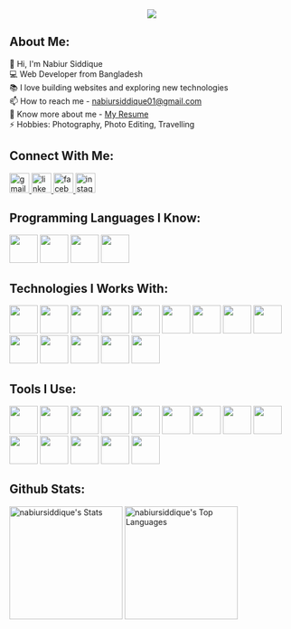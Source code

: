 <div align="center">
  <img src="https://i.ibb.co.com/C7tPm4R/Github-Banner.jpg"  />
</div>

<h2 align="left">About Me:</h2>
<p align="left">
👋 Hi, I'm Nabiur Siddique<br> 
💻 Web Developer from Bangladesh<br>
📚 I love building websites and exploring new technologies<br>
📫 How to reach me - <a href="mailto:nabiursiddique01@gmail.com">nabiursiddique01@gmail.com</a><br>
📄 Know more about me - <a href="https://drive.google.com/file/d/1UTAgoUQTFUL47HoQQCQ3-muiOnpQctpx/view">My Resume</a><br>
⚡ Hobbies: Photography, Photo Editing, Travelling
</p>

<h2 align="left">Connect With Me:</h2>

<div align="left">
  <a href="mailto:nabiursiddique01@gmail.com">
  <img src="https://img.shields.io/static/v1?message=Gmail&logo=gmail&label=&color=D14836&logoColor=white&labelColor=&style=for-the-badge" height="35" alt="gmail logo" />
  </a>

  <a href="https://www.linkedin.com/in/nabiursiddique/" target="_blank">
    <img src="https://img.shields.io/static/v1?message=LinkedIn&logo=linkedin&label=&color=0077B5&logoColor=white&labelColor=&style=for-the-badge" height="35" alt="linkedin logo"  />
  </a>

  <a href="https://www.facebook.com/nabiursiddique">
    <img src="https://img.shields.io/static/v1?message=Facebook&logo=facebook&label=&color=1877F2&logoColor=white&labelColor=&style=for-the-badge" height="35" alt="facebook logo"  />
  </a>

  <a href="https://www.instagram.com/nabiursiddique/" target="_blank">
    <img src="https://img.shields.io/static/v1?message=Instagram&logo=instagram&label=&color=E4405F&logoColor=white&labelColor=&style=for-the-badge" height="35" alt="instagram logo"  />
  </a>
</div>

<h2 align="left">Programming Languages I Know:</h2>
<div align="left">
  <img src="https://skillicons.dev/icons?i=c" height="50" width="50"/>

  <img src="https://skillicons.dev/icons?i=cpp" height="50" width="50"/>

  <img src="https://skillicons.dev/icons?i=js" height="50" width="50"/>

  <img src="https://skillicons.dev/icons?i=ts" height="50" width="50"/>
</div>

<h2 align="left">Technologies I Works With:</h2>
<div align="left">
  <img src="https://skillicons.dev/icons?i=html" height="50" width="50"/>

  <img src="https://skillicons.dev/icons?i=css" height="50" width="50"/>

  <img src="https://skillicons.dev/icons?i=react" height="50" width="50"/>

  <img src="https://skillicons.dev/icons?i=nextjs" height="50" width="50"/>

  <img src="https://skillicons.dev/icons?i=redux" height="50" width="50"/>

  <img src="https://skillicons.dev/icons?i=mongodb" height="50" width="50"/>

  <img src="https://github.com/user-attachments/assets/a3e40bf1-82d5-4907-b3bd-10d2eb4b00f5" height="50" width="50"/>

  <img src="https://skillicons.dev/icons?i=nodejs" height="50" width="50"/>

  <img src="https://skillicons.dev/icons?i=express" height="50" width="50"/>

  <img src="https://skillicons.dev/icons?i=tailwindcss" height="50" width="50"/>

  <img src="https://skillicons.dev/icons?i=bootstrap" height="50" width="50"/>

  <img src="https://user-images.githubusercontent.com/25181517/190887795-99cb0921-e57f-430b-a111-e165deedaa36.png" height="50" width="50"/>

  <img src="https://github.com/user-attachments/assets/e4bd419a-2a4a-459a-ba9a-d3324e693c4d" height="50" width="50"/>

  <img src="https://github.com/user-attachments/assets/9027732b-de8c-4c4b-a065-235e15e33e5e" height="50" width="50"/>

</div>

###

<h2 align="left">Tools I Use:</h2>
<div align="left">
  <img src="https://skillicons.dev/icons?i=git" height="50" width="50"/>

  <img src="https://skillicons.dev/icons?i=github" height="50" width="50"/>

  <img src="https://skillicons.dev/icons?i=vscode" height="50" width="50"/>

  <img src="https://skillicons.dev/icons?i=sublime" height="50" width="50"/>
  
  <img src="https://skillicons.dev/icons?i=postman" height="50" width="50"/>

  <img src="https://skillicons.dev/icons?i=firebase" height="50" width="50"/>

  <img src="https://skillicons.dev/icons?i=figma" height="50" width="50"/>

   <img src="https://skillicons.dev/icons?i=ps" height="50" width="50"/>

  <img src="https://skillicons.dev/icons?i=ai" height="50" width="50"/>

  <img src="https://github-production-user-asset-6210df.s3.amazonaws.com/136815194/253220886-02494c7c-de6a-43a6-9293-6369696842ed.png" height="50" width="50"/>

   <img src="https://skillicons.dev/icons?i=notion" height="50" width="50"/>

  <img src="https://skillicons.dev/icons?i=npm" height="50" width="50"/>

  <img src="https://skillicons.dev/icons?i=yarn" height="50" width="50"/>

  <img src="https://skillicons.dev/icons?i=bun" height="50" width="50"/>
</div>

###

<h2 align="left">Github Stats:</h2>
<div>
  <img src="https://github-readme-stats.vercel.app/api?username=nabiursiddique&theme=vue-dark&show_icons=true&hide_border=true&count_private=true" alt="nabiursiddique's Stats" height="200" />
  <img src="https://github-readme-stats.vercel.app/api/top-langs/?username=nabiursiddique&theme=vue-dark&show_icons=true&hide_border=true&layout=compact" alt="nabiursiddique's Top Languages" height="200" />
</div>
